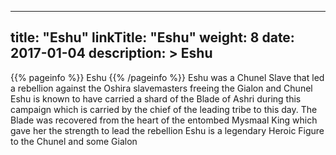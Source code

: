 
---
title: "Eshu"
linkTitle: "Eshu"
weight: 8
date: 2017-01-04
description: >
 Eshu
---

{{% pageinfo %}}
Eshu
{{% /pageinfo %}}
Eshu was a Chunel Slave that led a rebellion against the Oshira slavemasters freeing the Gialon and Chunel  Eshu is known to have carried a shard of the Blade of Ashri during this campaign which is carried by the chief of the leading tribe to this day. The Blade was recovered from the heart of the entombed Mysmaal King which gave her the strength to lead the rebellion  Eshu is a legendary Heroic Figure to the Chunel and some Gialon
